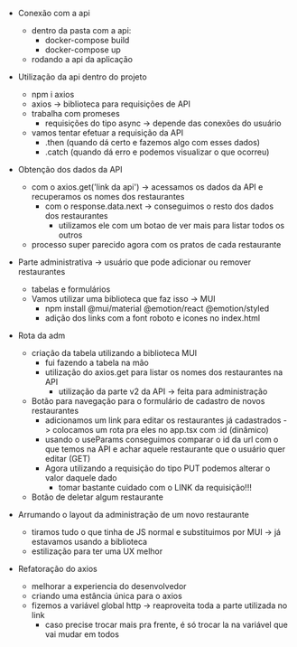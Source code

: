 - Conexão com a api
  - dentro da pasta com a api:
    - docker-compose build
    - docker-compose up
  - rodando a api da aplicação

- Utilização da api dentro do projeto
  - npm i axios
  - axios -> biblioteca para requisições de API
  - trabalha com promeses
    - requisições do tipo async -> depende das conexões do usuário
  - vamos tentar efetuar a requisição da API
    - .then (quando dá certo e fazemos algo com esses dados)
    - .catch (quando dá erro e podemos visualizar o que ocorreu)

- Obtenção dos dados da API
  - com o axios.get('link da api') -> acessamos os dados da API e recuperamos os nomes dos restaurantes
    - com o response.data.next -> conseguimos o resto dos dados dos restaurantes
      - utilizamos ele com um botao de ver mais para listar todos os outros
  - processo super parecido agora com os pratos de cada restaurante

- Parte administrativa -> usuário que pode adicionar ou remover restaurantes
  - tabelas e formulários
  - Vamos utilizar uma biblioteca que faz isso -> MUI
    - npm install @mui/material @emotion/react @emotion/styled
    - adição dos links com a font roboto e icones no index.html

- Rota da adm
  - criação da tabela utilizando a biblioteca MUI
    - fui fazendo a tabela na mão
    - utilização do axios.get para listar os nomes dos restaurantes na API
      - utilização da parte v2 da API -> feita para administração
  - Botão para navegação para o formulário de cadastro de novos restaurantes
    - adicionamos um link para editar os restaurantes já cadastrados -> colocamos um rota pra eles no app.tsx com :id (dinâmico)
    - usando o useParams conseguimos comparar o id da url com o que temos na API e achar aquele restaurante que o usuário quer editar (GET)
    - Agora utilizando a requisição do tipo PUT podemos alterar o valor daquele dado
      - tomar bastante cuidado com o LINK da requisição!!!
  - Botão de deletar algum restaurante

- Arrumando o layout da administração de um novo restaurante
  - tiramos tudo o que tinha de JS normal e substituimos por MUI -> já estavamos usando a biblioteca
  - estilização para ter uma UX melhor

- Refatoração do axios
  - melhorar a experiencia do desenvolvedor
  - criando uma estância única para o axios
  - fizemos a variável global http -> reaproveita toda a parte utilizada no link
    - caso precise trocar mais pra frente, é só trocar la na variável que vai mudar em todos
  
  